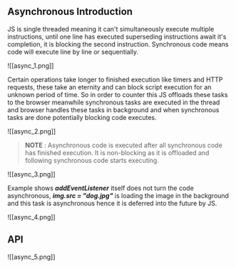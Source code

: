 ## **Asynchronous Introduction**

JS is single threaded meaning it can't simultaneously execute multiple instructions, until one line has executed superseding instructions await it's completion, it is blocking the second instruction.
Synchronous code means code will execute line by line or sequentially.

![[async_1.png]]

Certain operations take longer to finished execution like timers and HTTP requests, these take an eternity and can block script execution for an unknown period of time. So in order to counter this JS offloads these tasks to the browser meanwhile synchronous tasks are executed in the thread and browser handles these tasks in background and when synchronous tasks are done potentially blocking code executes.

![[async_2.png]]

> **NOTE** : Asynchronous code is executed after all synchronous code has finished execution. It is non-blocking as it is offloaded and following synchronous code starts executing.

![[async_3.png]]

Example shows ***addEventListener*** itself does not turn the code asynchronous,  ***img.src = "dog.jpg"***  is loading the image in the background and this task is asynchronous hence it is deferred into the future by JS. 

![[async_4.png]]

## **API**

![[async_5.png]]
